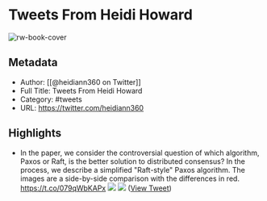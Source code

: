 # Tweets From Heidi Howard

![rw-book-cover](https://pbs.twimg.com/profile_images/1380164780565143554/-InDRjEY.jpg)

## Metadata
- Author: [[@heidiann360 on Twitter]]
- Full Title: Tweets From Heidi Howard
- Category: #tweets
- URL: https://twitter.com/heidiann360

## Highlights
- In the paper, we consider the controversial question of which algorithm, Paxos or Raft, is the better solution to distributed consensus? In the process, we describe a simplified "Raft-style" Paxos algorithm. The images are a side-by-side comparison with the differences in red. https://t.co/079qWbKAPx
  ![](https://pbs.twimg.com/media/EWmX3n9WsAA3mGT.jpg)
  ![](https://pbs.twimg.com/media/EWmX6iBWAAAQh1Q.jpg) ([View Tweet](https://twitter.com/heidiann360/status/1254701717150720000))
